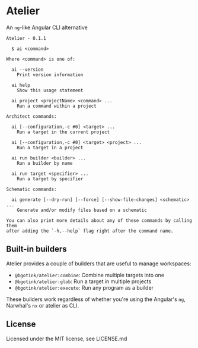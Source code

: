 # Atelier

An `ng`-like Angular CLI alternative

```
Atelier - 0.1.1

  $ ai <command>

Where <command> is one of:

  ai --version
    Print version information

  ai help
    Show this usage statement

  ai project <projectName> <command> ...
    Run a command within a project

Architect commands:

  ai [--configuration,-c #0] <target> ...
    Run a target in the current project

  ai [--configuration,-c #0] <target> <project> ...
    Run a target in a project

  ai run builder <builder> ...
    Run a builder by name

  ai run target <specifier> ...
    Run a target by specifier

Schematic commands:

  ai generate [--dry-run] [--force] [--show-file-changes] <schematic> ...
    Generate and/or modify files based on a schematic

You can also print more details about any of these commands by calling them
after adding the `-h,--help` flag right after the command name.
```

## Built-in builders

Atelier provides a couple of builders that are useful to manage workspaces:

- `@bgotink/atelier:combine`: Combine multiple targets into one
- `@bgotink/atelier:glob`: Run a target in multiple projects
- `@bgotink/atelier:execute`: Run any program as a builder

These builders work regardless of whether you're using the Angular's `ng`,
Narwhal's `nx` or atelier as CLI.

## License

Licensed under the MIT license, see LICENSE.md
